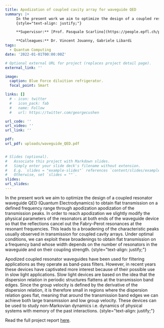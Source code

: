 ```yaml
---
title: Apodization of coupled cavity array for waveguide QED
summary: |+ 
     In the present work we aim to optimize the design of a coupled resonator waveguide QED (Quantum Electrodynamics) to obtain flat transmission on a defined frequency range through apodization of the transmission peaks. Apodized coupled resonator waveguides have been used for filtering applications as they operate as band-pass filters. However, in recent years these devices have captivated more interest because of their possible use in slow light applications.
     {style="text-align: justify;"}

     **Supervisor:** [Prof. Pasquale Scarlino](https://people.epfl.ch/pasquale.scarlino)

     **Colleagues:** Dr. Vincent Jouanny, Gabriele Libardi
tags:
  - Quantum Computing
date: '2022-01-01T00:00:00Z'

# Optional external URL for project (replaces project detail page).
external_link: ''

image:
  caption: Blue Force diluition refrigerator.
  focal_point: Smart

links: [] 
  # - icon: twitter
  #   icon_pack: fab
  #   name: Follow
  #   url: https://twitter.com/georgecushen

url_code: ''
url_video: ''
url_link: ''

pdf: 
url_pdf: uploads/waveguide_QED.pdf


# Slides (optional).
#   Associate this project with Markdown slides.
#   Simply enter your slide deck's filename without extension.
#   E.g. `slides = "example-slides"` references `content/slides/example-slides.md`.
#   Otherwise, set `slides = ""`.
slides:
url_slides: 
---
```


In the present work we aim to optimize the design of a coupled resonator waveguide QED (Quantum Electrodynamics) to obtain flat transmission on a defined frequency range through apodization apodization of the transmission peaks. In order to reach apodization we slightly modify the physical parameters of the resonators at both ends of the waveguide device so that the reflections cancel out the Fabry–Perot resonances at the resonant frequencies. This leads to a broadening of the characteristic peaks usually observed in transmission for coupled cavity arrays. Under optimal conditions, we can exploit these broadenings to obtain flat transmission on a frequency band whose width depends on the number of resonators in the waveguide and on their coupling strength.
{style="text-align: justify;"}

Apodized coupled resonator waveguides have been used for filtering applications as they operate as band-pass filters. However, in recent years these devices have captivated more interest because of their possible use in slow light applications. Slow light devices are based on the idea that the dispersion relation in periodic structures flattens at the transmission band edges. Since the group velocity is defined by the derivative of the dispersion relation, it is therefore small in regions where the dispersion relation goes flat, meaning that around the transmission band edges we can achieve both large transmission and low group velocity. These devices can be used to study non-Markovian dynamics i.e. dynamics of physical systems with memory of the past interactions.
{style="text-align: justify;"}

Read the full project report [here](https://danielecucurachi.github.io/personal-website/uploads/HQC_lab_project.pdf).